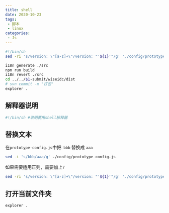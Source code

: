 ```yaml
---
title: shell
date: 2020-10-23
tags:
 - 脚本
 - linux
categories: 
 - Js
---
```


```sh
#!/bin/sh
sed -ri 's/version: \"[a-z]+\"/version: "'${1}'"/g' './config/prototype-config.js'

i18n generate ./src
npm run build
i18n revert ./src
cd ../../$1-submit/wiseidc/dist
# svn commit -m "打包"
explorer .
```

## 解释器说明

```sh
#!/bin/sh #说明要用shell解释器
```



## 替换文本

在`prototype-config.js`中把` bbb` 替换成 `aaa`

```sh
sed -i 's/bbb/aaa/g' ./config/prototype-config.js
```

如果需要适用正则，需要加上`r`

```sh
sed -ri 's/version: \"[a-z]+\"/version: "'${1}'"/g' './config/prototype-config.js'
```



## 打开当前文件夹

```sh
explorer .
```

